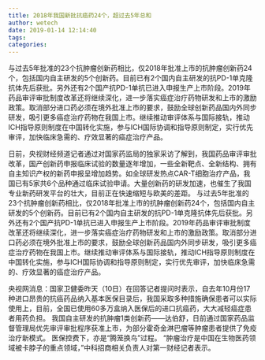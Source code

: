```yaml
---
title: 2018年我国新批抗癌药24个，超过去5年总和
author: wetech
date: 2019-01-14 12:14:40
tags: 
categories: 
---
```

与过去5年批准的23个抗肿瘤创新药相比，仅2018年批准上市的抗肿瘤创新药24个，包括国内自主研发的5个创新药。目前已有2个国内自主研发的抗PD-1单克隆抗体先后获批。另外还有2个国产抗PD-1单抗已进入申报生产上市阶段。2019年药品审评审批制度改革还将继续深化，进一步落实癌症治疗药物研发和上市的激励政策。取消部分进口药必须在境外批准上市的要求，鼓励全球创新药品国内外同步研发，吸引更多癌症治疗药物在我国上市。继续推动审评体系与国际接轨，推动ICH指导原则制度在中国转化实施，参与ICH国际协调和指导原则制定，实行优先审评，加快临床急需的、疗效显著的癌症治疗产品。
<!-- more -->
日前，央视财经频道记者通过对国家药监局的独家采访了解到，我国药品审评审批改革，国产创新药申报临床试验的数量逐年增加，一些全新靶点、全新结构、拥有自主知识产权的新药申报呈增加趋势。如全球研发热点CAR-T细胞治疗产品，我国已有5家共6个品种通过临床试验申请。大量创新药的研发加速，也催生了我国专业新药研发平台的壮大，目前正在快速缩短与欧美的差距。
与过去5年批准的23个抗肿瘤创新药相比，仅2018年批准上市的抗肿瘤创新药24个，包括国内自主研发的5个创新药。目前已有2个国内自主研发的抗PD-1单克隆抗体先后获批。另外还有2个国产抗PD-1单抗已进入申报生产上市阶段。2019年药品审评审批制度改革还将继续深化，进一步落实癌症治疗药物研发和上市的激励政策。取消部分进口药必须在境外批准上市的要求，鼓励全球创新药品国内外同步研发，吸引更多癌症治疗药物在我国上市。继续推动审评体系与国际接轨，推动ICH指导原则制度在中国转化实施，参与ICH国际协调和指导原则制定，实行优先审评，加快临床急需的、疗效显著的癌症治疗产品。
 
 
央视网消息：国家卫健委昨天（10日）在回答记者提问时表示，自去年10月份17种进口昂贵的抗癌药品纳入基本医保目录后，我国采取多种措施确保患者可以实际使用上，目前，全国已使用60多万盒纳入医保后的进口抗癌药，大大减轻癌症患者用药负担。
我国自主研发的抗肿瘤1类创新药——达伯舒，日前通过国家药品监督管理局优先审评审批程序获准上市，为部分霍奇金淋巴瘤等肿瘤患者提供了免疫治疗新模式。
医保控费下，亦是“腾笼换鸟”过程。
 “肿瘤治疗是中国在生物医药领域被卡脖子的重点领域，”中科招商相关负责人对第一财经记者表示。
